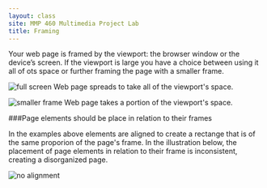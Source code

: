 ```yaml
---
layout: class
site: MMP 460 Multimedia Project Lab
title: Framing
---
```


Your web page is framed by the viewport: the browser window or the device’s screen. If the viewport is large you have a choice between using it all of ots space or further framing the page with a smaller frame.

![full screen]({{site.url}}/mmp460/assets/full-screen.gif)
Web page spreads to take all of the viewport's space.

![smaller frame]({{site.url}}/mmp460/assets/small-frame.gif)
Web page takes a portion of the viewport's space.



###Page elements should be place in relation to their frames

In the examples above elements are aligned to create a rectange that is of the same proporion of the page's frame. In the illustration below, the placement of page elements in relation to their frame is inconsistent, creating a disorganized page.

![no alignment]({{site.url}}/mmp460/assets/no-alignment.gif)
